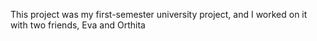 This project was my first-semester university project, and I worked on it with two friends, Eva and Orthita
